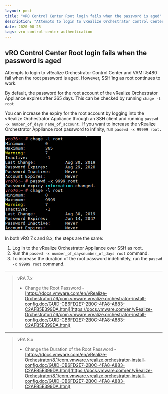 ```yaml
---
layout: post
title: "vRO Control Center Root login fails when the password is aged"
description: "Attempts to login to vRealize Orchestrator Control Center fail when the root password is aged."
date: 2020-08-25
tags: vro control-center authentication
---
```

## vRO Control Center Root login fails when the password is aged

Attempts to login to vRealize Orchestrator Control Center and VAMI :5480 fail when the root password is aged.
However, SSH'ing as root continues to work.

By default, the password for the root account of the vRealize Orchestrator Appliance expires after 365 days.
This can be checked by running ``chage -l root``

You can increase the expiry for the root account by logging into the vRealize Orchestrator Appliance through an SSH client and running ``passwd -x number_of_days name_of_account.`` If you want to increase the vRealize Orchestrator Appliance root password to infinity, run ``passwd -x 99999 root.``

![Update root password age](/assets/images/vRO-Control-Center-Root-Login-Fails.png "Update root password age")

In both vRO 7.x and 8.x, the steps are the same:

1. Log in to the vRealize Orchestrator Appliance over SSH as root.
2. Run the ``passwd -x number_of_daysnumber_of_days root`` command.
3. To increase the duration of the root password indefinitely, run the ``passwd -x 99999 root`` command.

---

> vRA 7.x
>
> * Change the Root Password - [https://docs.vmware.com/en/vRealize-Orchestrator/7.6/com.vmware.vrealize.orchestrator-install-config.doc/GUID-CB6FD2E7-2B0C-4FA8-A883-C2AFB5E399DA.html](https://docs.vmware.com/en/vRealize-Orchestrator/7.6/com.vmware.vrealize.orchestrator-install-config.doc/GUID-CB6FD2E7-2B0C-4FA8-A883-C2AFB5E399DA.html)

---

> vRA 8.x
>
> * Change the Duration of the Root Password - [https://docs.vmware.com/en/vRealize-Orchestrator/8.1/com.vmware.vrealize.orchestrator-install-config.doc/GUID-CB6FD2E7-2B0C-4FA8-A883-C2AFB5E399DA.html](https://docs.vmware.com/en/vRealize-Orchestrator/8.1/com.vmware.vrealize.orchestrator-install-config.doc/GUID-CB6FD2E7-2B0C-4FA8-A883-C2AFB5E399DA.html)
